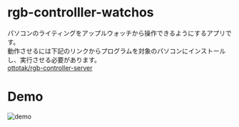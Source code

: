 # rgb-controlller-watchos
パソコンのライティングをアップルウォッチから操作できるようにするアプリです。  
動作させるには下記のリンクからプログラムを対象のパソコンにインストールし、実行させる必要があります。  
 [ottotak/rgb-controller-server](https://github.com/ottotak/rgb-controller-server)
 
# Demo
![demo](https://github.com/ottotak/rgb-controller-watchos/blob/main/img/demo.gif?raw=true)

